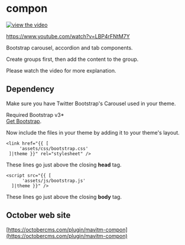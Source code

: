 # compon

[![view the video](https://img.youtube.com/vi/LBP4rFNtM7Y/0.jpg)](https://www.youtube.com/watch?v=LBP4rFNtM7Y) 

https://www.youtube.com/watch?v=LBP4rFNtM7Y

Bootstrap carousel, accordion and tab components.

Create groups first, then add the content to the group.

Please watch the video for more explanation. 



## Dependency
Make sure you have Twitter Bootstrap's Carousel used in your theme. 



Required Bootstrap v3*  
 [Get Bootstrap](http://getbootstrap.com/).


Now include the files in your theme by adding it to your theme's layout.  
```
<link href="{{ [
     'assets/css/bootstrap.css'
 ]|theme }}" rel="stylesheet" />
```
These lines go just above the closing __head__ tag.  
```
<script src="{{ [
      'assets/js/bootstrap.js'
  ]|theme }}" />
```

These lines go just above the closing __body__ tag. 
 
  
   
    
    

## October web site 
[https://octobercms.com/plugin/mavitm-compon](https://octobercms.com/plugin/mavitm-compon)
